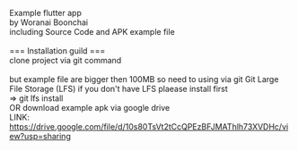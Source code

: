Example flutter app\
by Woranai Boonchai\
including Source Code and APK example file\
\
=== Installation guild === \
clone project via git command\
\
but example file are bigger then  100MB so need to using via git Git Large File Storage (LFS) 
if you don't have LFS plaease install first \
=> git lfs install \
OR download example apk via google drive\
LINK: https://drive.google.com/file/d/10s80TsVt2tCcQPEzBFJMAThlh73XVDHc/view?usp=sharing
